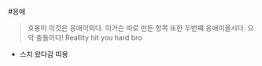 #응애

>호옹이
>이것은 응애이외다.
>이거슨 따로 만든 항목
>또한 두번쨰 응애이올시다.
>으악 충돌이다!
>Reallity hit you hard bro

* 스치 왔다감
띠용
